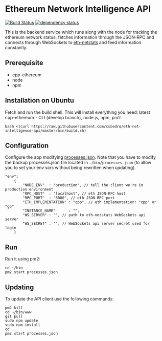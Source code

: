 Ethereum Network Intelligence API
============
[![Build Status][travis-image]][travis-url] [![dependency status][dep-image]][dep-url]

This is the backend service which runs along with the node for tracking the ethereum network status, fetches information through the JSON-RPC and connects through WebSockets to [eth-netstats](https://github.com/cubedro/eth-netstats) and feed information constantly.

## Prerequisite
* cpp-ethereum
* node
* npm


## Installation on Ubuntu

Fetch and run the build shell. This will install everything you need: latest cpp-ethereum - CLI (develop branch), node.js, npm, pm2.

```
bash <(curl https://raw.githubusercontent.com/cubedro/eth-net-intelligence-api/master/bin/build.sh)
```

## Configuration

Configure the app modifying [processes.json](/eth-net-intelligence-api/blob/master/processes.json). Note that you have to modify the backup processes.json file located in `./bin/processes.json` (to allow you to set your env vars without being rewritten when updating).

```
"env":
	{
		"NODE_ENV"	: "production", // tell the client we're in production environment
		"RPC_HOST"	: "localhost", // eth JSON-RPC host
		"RPC_PORT"	: "8080", // eth JSON-RPC port
		"ETH_IMPLEMENTATION" : "cpp", // eth implementation: "cpp" or "go"
		"INSTANCE_NAME"	     : "",
		"WS_SERVER"	: "", // path to eth-netstats WebSockets api server
		"WS_SECRET"	: "", // WebSockets api server secret used for login
	}
```

## Run

Run it using pm2:

```
cd ~/bin
pm2 start processes.json
```

## Updating

To update the API client use the following commands:

```
pm2 kill
cd ~/bin/www
git pull
sudo npm update
sudo npm install
cd ..
pm2 start processes.json
```

[travis-image]: https://travis-ci.org/cubedro/eth-net-intelligence-api.svg
[travis-url]: https://travis-ci.org/cubedro/eth-net-intelligence-api
[dep-image]: https://david-dm.org/cubedro/eth-net-intelligence-api.svg
[dep-url]: https://david-dm.org/cubedro/eth-net-intelligence-api